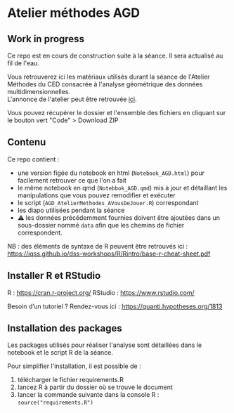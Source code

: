 # Atelier méthodes AGD

## Work in progress

Ce repo est en cours de construction suite à la séance. Il sera actualisé au fil de l'eau.

Vous retrouverez ici les matériaux utilisés durant la séance de l'Atelier Méthodes du CED consacrée à l'analyse géométrique des données multidimensionnelles.  
L'annonce de l'atelier peut être retrouvée [ici](https://www.centreemiledurkheim.fr/evenements/atelier-methodes/usages-avances-de-lanalyse-geometrique-des-donnees-multidimensionnelles/).

Vous pouvez récupérer le dossier et l'ensemble des fichiers en cliquant sur le bouton vert "Code" > Download ZIP

## Contenu

Ce repo contient :

- une version figée du notebook en html (`Notebook_AGD.html`) pour facilement retrouver ce que l'on a fait
- le même notebook en qmd (`Notebbok_AGD.qmd`) mis à jour et détaillant les manipulations que vous pouvez remodifier et exécuter
- le script (`AGD_AtelierMethodes_AVousDeJouer.R`) correspondant
- les diapo utilisées pendant la séance
- ⚠️ les données précédemment fournies doivent être ajoutées dans un sous-dossier nommé `data` afin que les chemins de fichier correspondent.

NB : des éléments de syntaxe de R peuvent être retrouvés ici : <https://iqss.github.io/dss-workshops/R/Rintro/base-r-cheat-sheet.pdf>

## Installer R et RStudio

R :  https://cran.r-project.org/
RStudio : https://www.rstudio.com/

Besoin d’un tutoriel ? Rendez-vous ici : https://quanti.hypotheses.org/1813

## Installation des packages

Les packages utilisés pour réaliser l'analyse sont détaillées dans le notebook et le script R de la séance.

Pour simplifier l'installation, il est possible de :

1. télécharger le fichier requirements.R
2. lancez R à partir du dossier où se trouve le document
3. lancer la commande suivante dans la console R : `source("requirements.R")`
